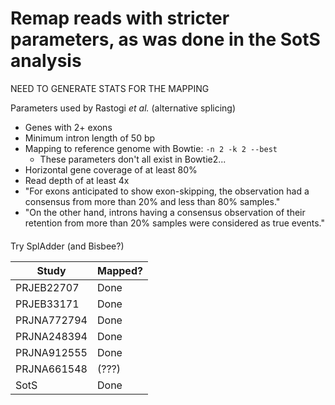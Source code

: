 # Remap reads with stricter parameters, as was done in the SotS analysis

NEED TO GENERATE STATS FOR THE MAPPING

Parameters used by Rastogi _et al._ (alternative splicing)
* Genes with 2+ exons
* Minimum intron length of 50 bp
* Mapping to reference genome with Bowtie: `-n 2 -k 2 --best`
  * These parameters don't all exist in Bowtie2...
* Horizontal gene coverage of at least 80%
* Read depth of at least 4x
* "For exons anticipated to show exon-skipping, the observation had a consensus from more than 20% and less
   than 80% samples."
* "On the other hand, introns having a consensus observation of their retention from more than 20% samples were
   considered as true events."


####

Try SplAdder (and Bisbee?)

|    Study    | Mapped? |
|-------------|---------|
| PRJEB22707  |  Done   |
| PRJEB33171  |  Done   |
| PRJNA772794 |  Done   |
| PRJNA248394 |	 Done   |
| PRJNA912555 |  Done   |
| PRJNA661548 | (???)   |
| SotS        |  Done   |
